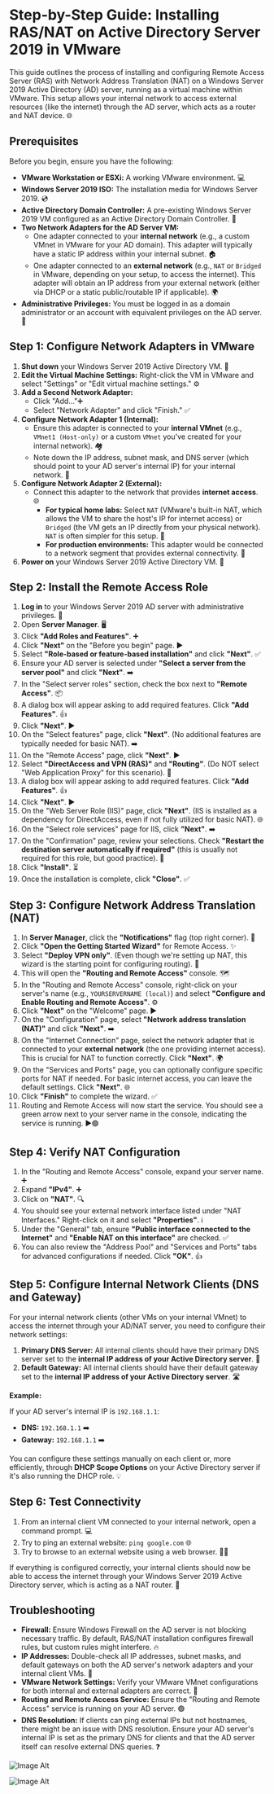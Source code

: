 # Step-by-Step Guide: Installing RAS/NAT on Active Directory Server 2019 in VMware

This guide outlines the process of installing and configuring Remote Access Server (RAS) with Network Address Translation (NAT) on a Windows Server 2019 Active Directory (AD) server, running as a virtual machine within VMware. This setup allows your internal network to access external resources (like the internet) through the AD server, which acts as a router and NAT device. 🌐

## Prerequisites

Before you begin, ensure you have the following:

* **VMware Workstation or ESXi:** A working VMware environment. 💻
* **Windows Server 2019 ISO:** The installation media for Windows Server 2019. 💿
* **Active Directory Domain Controller:** A pre-existing Windows Server 2019 VM configured as an Active Directory Domain Controller. 👑
* **Two Network Adapters for the AD Server VM:**
    * One adapter connected to your **internal network** (e.g., a custom VMnet in VMware for your AD domain). This adapter will typically have a static IP address within your internal subnet. 🏠
    * One adapter connected to an **external network** (e.g., `NAT` or `Bridged` in VMware, depending on your setup, to access the internet). This adapter will obtain an IP address from your external network (either via DHCP or a static public/routable IP if applicable). 🌍
* **Administrative Privileges:** You must be logged in as a domain administrator or an account with equivalent privileges on the AD server. 🔑

## Step 1: Configure Network Adapters in VMware

1.  **Shut down** your Windows Server 2019 Active Directory VM. 🛑
2.  **Edit the Virtual Machine Settings:** Right-click the VM in VMware and select "Settings" or "Edit virtual machine settings." ⚙️
3.  **Add a Second Network Adapter:**
    * Click "Add..."➕
    * Select "Network Adapter" and click "Finish." ✅
4.  **Configure Network Adapter 1 (Internal):**
    * Ensure this adapter is connected to your **internal VMnet** (e.g., `VMnet1 (Host-only)` or a custom `VMnet` you've created for your internal network). 🏘️
    * Note down the IP address, subnet mask, and DNS server (which should point to your AD server's internal IP) for your internal network. 📝
5.  **Configure Network Adapter 2 (External):**
    * Connect this adapter to the network that provides **internet access**. 🌐
        * **For typical home labs:** Select `NAT` (VMware's built-in NAT, which allows the VM to share the host's IP for internet access) or `Bridged` (the VM gets an IP directly from your physical network). `NAT` is often simpler for this setup. 🏡
        * **For production environments:** This adapter would be connected to a network segment that provides external connectivity. 🏢
6.  **Power on** your Windows Server 2019 Active Directory VM. 🚀

## Step 2: Install the Remote Access Role

1.  **Log in** to your Windows Server 2019 AD server with administrative privileges. 🚪
2.  Open **Server Manager**. 🖥️
3.  Click **"Add Roles and Features"**. ➕
4.  Click **"Next"** on the "Before you begin" page. ▶️
5.  Select **"Role-based or feature-based installation"** and click **"Next"**. ✅
6.  Ensure your AD server is selected under **"Select a server from the server pool"** and click **"Next"**. ➡️
7.  In the "Select server roles" section, check the box next to **"Remote Access"**. 📦
8.  A dialog box will appear asking to add required features. Click **"Add Features"**. 👍
9.  Click **"Next"**. ▶️
10. On the "Select features" page, click **"Next"**. (No additional features are typically needed for basic NAT). ➡️
11. On the "Remote Access" page, click **"Next"**. ▶️
12. Select **"DirectAccess and VPN (RAS)"** and **"Routing"**. (Do NOT select "Web Application Proxy" for this scenario). 🔄
13. A dialog box will appear asking to add required features. Click **"Add Features"**. 👍
14. Click **"Next"**. ▶️
15. On the "Web Server Role (IIS)" page, click **"Next"**. (IIS is installed as a dependency for DirectAccess, even if not fully utilized for basic NAT). 🌐
16. On the "Select role services" page for IIS, click **"Next"**. ➡️
17. On the "Confirmation" page, review your selections. Check **"Restart the destination server automatically if required"** (this is usually not required for this role, but good practice). 🔄
18. Click **"Install"**. ⏳
19. Once the installation is complete, click **"Close"**. ✅

## Step 3: Configure Network Address Translation (NAT)

1.  In **Server Manager**, click the **"Notifications"** flag (top right corner). 🔔
2.  Click **"Open the Getting Started Wizard"** for Remote Access. ✨
3.  Select **"Deploy VPN only"**. (Even though we're setting up NAT, this wizard is the starting point for configuring routing). 🔑
4.  This will open the **"Routing and Remote Access"** console. 🗺️
5.  In the "Routing and Remote Access" console, right-click on your server's name (e.g., `YOURSERVERNAME (local)`) and select **"Configure and Enable Routing and Remote Access"**. ⚙️
6.  Click **"Next"** on the "Welcome" page. ▶️
7.  On the "Configuration" page, select **"Network address translation (NAT)"** and click **"Next"**. ➡️
8.  On the "Internet Connection" page, select the network adapter that is connected to your **external network** (the one providing internet access). This is crucial for NAT to function correctly. Click **"Next"**. 🌍
9.  On the "Services and Ports" page, you can optionally configure specific ports for NAT if needed. For basic internet access, you can leave the default settings. Click **"Next"**. 🌐
10. Click **"Finish"** to complete the wizard. ✅
11. Routing and Remote Access will now start the service. You should see a green arrow next to your server name in the console, indicating the service is running. ▶️🟢

## Step 4: Verify NAT Configuration

1.  In the "Routing and Remote Access" console, expand your server name. ➕
2.  Expand **"IPv4"**. ➕
3.  Click on **"NAT"**. 🔍
4.  You should see your external network interface listed under "NAT Interfaces." Right-click on it and select **"Properties"**. ℹ️
5.  Under the "General" tab, ensure **"Public interface connected to the Internet"** and **"Enable NAT on this interface"** are checked. ✅
6.  You can also review the "Address Pool" and "Services and Ports" tabs for advanced configurations if needed. Click **"OK"**. 👍

## Step 5: Configure Internal Network Clients (DNS and Gateway)

For your internal network clients (other VMs on your internal VMnet) to access the internet through your AD/NAT server, you need to configure their network settings:

1.  **Primary DNS Server:** All internal clients should have their primary DNS server set to the **internal IP address of your Active Directory server**. 🎯
2.  **Default Gateway:** All internal clients should have their default gateway set to the **internal IP address of your Active Directory server**. 🛣️

**Example:**

If your AD server's internal IP is `192.168.1.1`:

* **DNS:** `192.168.1.1` ➡️
* **Gateway:** `192.168.1.1` ➡️

You can configure these settings manually on each client or, more efficiently, through **DHCP Scope Options** on your Active Directory server if it's also running the DHCP role. 💡

## Step 6: Test Connectivity

1.  From an internal client VM connected to your internal network, open a command prompt. 💻
2.  Try to ping an external website: `ping google.com` 🌐
3.  Try to browse to an external website using a web browser. 🧑‍💻

If everything is configured correctly, your internal clients should now be able to access the internet through your Windows Server 2019 Active Directory server, which is acting as a NAT router. 🎉

## Troubleshooting

* **Firewall:** Ensure Windows Firewall on the AD server is not blocking necessary traffic. By default, RAS/NAT installation configures firewall rules, but custom rules might interfere. 🔥
* **IP Addresses:** Double-check all IP addresses, subnet masks, and default gateways on both the AD server's network adapters and your internal client VMs. 🔢
* **VMware Network Settings:** Verify your VMware VMnet configurations for both internal and external adapters are correct. 🔌
* **Routing and Remote Access Service:** Ensure the "Routing and Remote Access" service is running on your AD server. 🟢
* **DNS Resolution:** If clients can ping external IPs but not hostnames, there might be an issue with DNS resolution. Ensure your AD server's internal IP is set as the primary DNS for clients and that the AD server itself can resolve external DNS queries. ❓

![Image Alt](https://github.com/Jivonne/Active-Directory.PowerShell-Script/blob/2d669deb3b66f343e1e1b2ba482abe178e3298ce/Screenshot%202025-04-25%20014811.png)

![Image Alt](https://github.com/Jivonne/Active-Directory.PowerShell-Script/blob/d0c36ae5e641d4ddded2370a528912db983771a9/Screenshot%202025-04-25%20015737.png)
